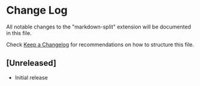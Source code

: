 # Change Log

All notable changes to the "markdown-split" extension will be documented in this file.

Check [Keep a Changelog](http://keepachangelog.com/) for recommendations on how to structure this file.

## [Unreleased]

- Initial release